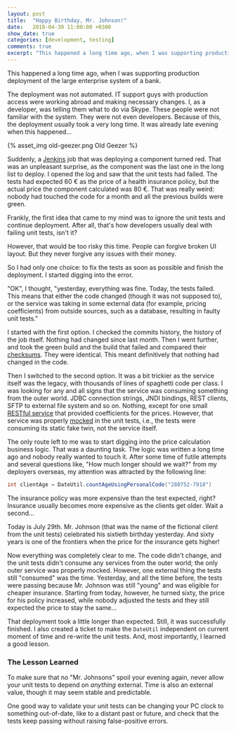 ```yaml
---
layout: post
title:  "Happy Birthday, Mr. Johnson!"
date:   2018-04-30 11:00:00 +0300
show_date: true
categories: [development, testing]
comments: true
excerpt: "This happened a long time ago, when I was supporting production deployment of the large enterprise system of a bank."
---
```


This happened a long time ago, when I was supporting production deployment of the large enterprise system of a bank.

The deployment was not automated. IT support guys with production access were working abroad and making necessary changes. I, as a developer, was telling them what to do via Skype. These people were not familiar with the system. They were not even developers. Because of this, the deployment usually took a very long time. It was already late evening when this happened...

{% asset_img old-geezer.png Old Geezer %}

Suddenly, a [Jenkins](https://jenkins.io) job that was deploying a component turned red. That was an unpleasant surprise, as the component was the last one in the long list to deploy. I opened the log and saw that the unit tests had failed. The tests had expected 60 € as the price of a health insurance policy, but the actual price the component calculated was 80 €. That was really weird: nobody had touched the code for a month and all the previous builds were green.

Frankly, the first idea that came to my mind was to ignore the unit tests and continue deployment. After all, that's how developers usually deal with failing unit tests, isn't it?

However, that would be too risky this time. People can forgive broken UI layout. But they never forgive any issues with their money.

So I had only one choice: to fix the tests as soon as possible and finish the deployment. I started digging into the error.

"OK", I thought, "yesterday, everything was fine. Today, the tests failed. This means that either the code changed (though it was not supposed to), or the service was taking in some external data (for example, pricing coefficients) from outside sources, such as a database, resulting in faulty unit tests."

I started with the first option. I checked the commits history, the history of the job itself. Nothing had changed since last month. Then I went further, and took the green build and the build that failed and compared their [checksums](https://en.wikipedia.org/wiki/Sha1sum). They were identical. This meant definitively that nothing had changed in the code.

Then I switched to the second option. It was a bit trickier as the service itself was the legacy, with thousands of lines of spaghetti code per class. I was looking for any and all signs that the service was consuming something from the outer world. JDBC connection strings, JNDI bindings, REST clients, SFTP to external file system and so on. Nothing, except for one small [RESTful service](https://en.wikipedia.org/wiki/Representational_state_transfer) that provided coefficients for the prices. However, that service was properly [mocked](https://en.wikipedia.org/wiki/Mock_object) in the unit tests, i.e., the tests were consuming its static fake twin, not the service itself.

The only route left to me was to start digging into the price calculation business logic. That was a daunting task. The logic was written a long time ago and nobody really wanted to touch it. After some time of futile attempts and several questions like, "How much longer should we wait?" from my deployers overseas, my attention was attracted by the following line:

```java
int clientAge = DateUtil.countAgeUsingPersonalCode("280752-7918")
```

The insurance policy was more expensive than the test expected, right? Insurance usually becomes more expensive as the clients get older. Wait a second...

Today is July 29th. Mr. Johnson (that was the name of the fictional client from the unit tests) celebrated his sixtieth birthday yesterday. And sixty years is one of the frontiers when the price for the insurance gets higher!

Now everything was completely clear to me. The code didn't change, and the unit tests didn't consume any services from the outer world; the only outer service was properly mocked. However, one external thing the tests still "consumed" was the time. Yesterday, and all the time before, the tests were passing because Mr. Johnson was still "young" and was eligible for cheaper insurance. Starting from today, however, he turned sixty, the price for his policy increased, while nobody adjusted the tests and they still expected the price to stay the same...

That deployment took a little longer than expected. Still, it was successfully finished. I also created a ticket to make the `DateUtil` independent on current moment of time and re-write the unit tests. And, most importantly, I learned a good lesson.

### The Lesson Learned

To make sure that no "Mr. Johnsons" spoil your evening again, never allow your unit tests to depend on _anything_ external. Time is also an external value, though it may seem stable and predictable.

One good way to validate your unit tests can be changing your PC clock to something out-of-date, like to a distant past or future, and check that the tests keep passing without raising false-positive errors.
